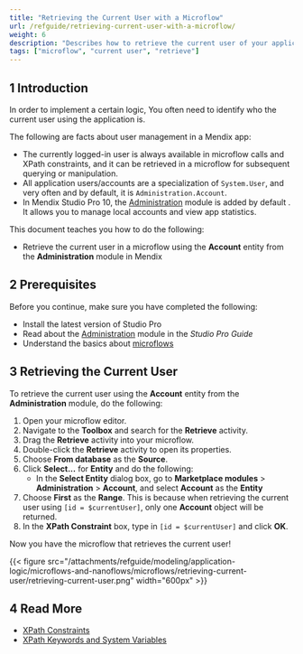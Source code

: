 ```yaml
---
title: "Retrieving the Current User with a Microflow"
url: /refguide/retrieving-current-user-with-a-microflow/
weight: 6
description: "Describes how to retrieve the current user of your application in Studio Pro with a microflow."
tags: ["microflow", "current user", "retrieve"]
---
```


## 1 Introduction

In order to implement a certain logic, You often need to identify who the current user using the application is.

The following are facts about user management in a Mendix app:

* The currently logged-in user is always available in microflow calls and XPath constraints, and it can be retrieved in a microflow for subsequent querying or manipulation.
* All application users/accounts are a specialization of `System.User`, and very often and by default, it is `Administration.Account`.
* In Mendix Studio Pro 10, the [Administration](/appstore/modules/administration/) module is added by default . It allows you to manage local accounts and view app statistics.

This document teaches you how to do the following:

* Retrieve the current user in a microflow using the **Account** entity from the **Administration** module in Mendix

## 2 Prerequisites

Before you continue, make sure you have completed the following:

* Install the latest version of Studio Pro
* Read about the [Administration](/appstore/modules/administration/) module in the *Studio Pro Guide*
* Understand the basics about [microflows](/refguide/microflows/)

## 3 Retrieving the Current User

To retrieve the current user using the **Account** entity from the **Administration** module, do the following:

1. Open your microflow editor.
2. Navigate to the **Toolbox** and search for the **Retrieve** activity.
3. Drag the **Retrieve** activity into your microflow.
4. Double-click the **Retrieve** activity to open its properties.
5. Choose **From database** as the **Source**.
6. Click **Select...** for **Entity** and do the following:
    * In the **Select Entity** dialog box, go to **Marketplace modules** > **Administration** > **Account**, and select **Account** as the **Entity**
7. Choose **First** as the **Range**. This is because when retrieving the current user using `[id = $currentUser]`, only one **Account** object will be returned.
8. In the **XPath Constraint** box, type in `[id = $currentUser]` and click **OK**.

Now you have the microflow that retrieves the current user!

{{< figure src="/attachments/refguide/modeling/application-logic/microflows-and-nanoflows/microflows/retrieving-current-user/retrieving-current-user.png" width="600px" >}}

## 4 Read More

* [XPath Constraints](/refguide/xpath-constraints/)
* [XPath Keywords and System Variables](/refguide/xpath-keywords-and-system-variables/)
